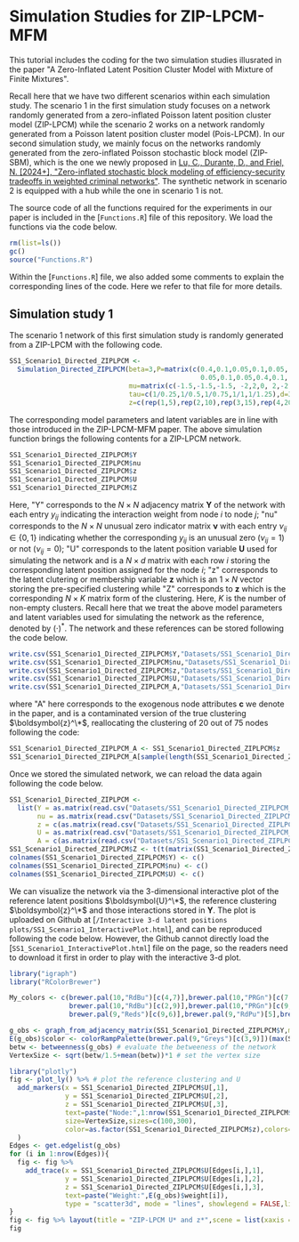 # Simulation Studies for ZIP-LPCM-MFM

This tutorial includes the coding for the two simulation studies illusrated in the paper "A Zero-Inflated Latent Position Cluster Model with Mixture of Finite Mixtures".

Recall here that we have two different scenarios within each simulation study.
The scenario 1 in the first simulation study focuses on a network randomly generated from a zero-inflated Poisson latent position cluster model (ZIP-LPCM) while the scenario 2 works on a network randomly generated from a Poisson latent position cluster model (Pois-LPCM).
In our second simulation study, we mainly focus on the networks randomly generated from the zero-inflated Poisson stochastic block model (ZIP-SBM), which is the one we newly proposed in [Lu, C., Durante, D., and Friel, N. [2024+], "Zero-inflated stochastic block modeling of efficiency-security tradeoffs in weighted criminal networks"]().
The synthetic network in scenario 2 is equipped with a hub while the one in scenario 1 is not.

The source code of all the functions required for the experiments in our paper is included in the [`Functions.R`] file of this repository.
We load the functions via the code below.

``` r
rm(list=ls())
gc()
source("Functions.R")
```

Within the [`Functions.R`] file, we also added some comments to explain the corresponding lines of the code.
Here we refer to that file for more details.

## Simulation study 1

The scenario 1 network of this first simulation study is randomly generated from a ZIP-LPCM with the following code.

``` r
SS1_Scenario1_Directed_ZIPLPCM <-
  Simulation_Directed_ZIPLPCM(beta=3,P=matrix(c(0.4,0.1,0.05,0.1,0.05,  0.05,0.4,0.1,0.05,0.1,  0.1,0.05,0.4,0.1,0.05,
                                                0.05,0.1,0.05,0.4,0.1,  0.1,0.05,0.1,0.05,0.4),5,5),
                              mu=matrix(c(-1.5,-1.5,-1.5, -2,2,0, 2,-2,0, 2,2,-2, -2,-2,2),nrow=3,ncol=5),
                              tau=c(1/0.25,1/0.5,1/0.75,1/1,1/1.25),d=3,
                              z=c(rep(1,5),rep(2,10),rep(3,15),rep(4,20),rep(5,25)),seed=NULL)
```

The corresponding model parameters and latent variables are in line with those introduced in the ZIP-LPCM-MFM paper.
The above simulation function brings the following contents for a ZIP-LPCM network.

``` r
SS1_Scenario1_Directed_ZIPLPCM$Y
SS1_Scenario1_Directed_ZIPLPCM$nu
SS1_Scenario1_Directed_ZIPLPCM$z
SS1_Scenario1_Directed_ZIPLPCM$U
SS1_Scenario1_Directed_ZIPLPCM$Z
```

Here, "Y" corresponds to the $N \times N$ adjacency matrix $\boldsymbol{Y}$ of the network with each entry $y_{ij}$ indicating the interaction weight from node $i$ to node $j$; "nu" corresponds to the $N \times N$ unusual zero indicator matrix $\boldsymbol{\nu}$ with each entry $\nu_{ij}\in \{0,1\}$ indicating whether the corresponding $y_{ij}$ is an unusual zero ($\nu_{ij}=1$) or not ($\nu_{ij}=0$); "U" corresponds to the latent position variable $\boldsymbol{U}$ used for simulating the network and is a $N \times d$ matrix with each row $i$ storing the corresponding latent position assigned for the node $i$; "z" corresponds to the latent clutering or membership variable $\boldsymbol{z}$ which is an $1\times N$ vector storing the pre-specified clustering while "Z" corresponds to $\boldsymbol{z}$ which is the corresponding $N\times K$ matrix form of the clustering. Here, $K$ is the number of non-empty clusters.
Recall here that we treat the above model parameters and latent variables used for simulating the network as the reference, denoted by $(\cdot)^*$.
The network and these references can be stored following the code below.

``` r
write.csv(SS1_Scenario1_Directed_ZIPLPCM$Y,"Datasets/SS1_Scenario1_Directed_ZIPLPCM_Y.csv", row.names = FALSE)
write.csv(SS1_Scenario1_Directed_ZIPLPCM$nu,"Datasets/SS1_Scenario1_Directed_ZIPLPCM_nu.csv", row.names = FALSE)
write.csv(SS1_Scenario1_Directed_ZIPLPCM$z,"Datasets/SS1_Scenario1_Directed_ZIPLPCM_z.csv", row.names = FALSE)
write.csv(SS1_Scenario1_Directed_ZIPLPCM$U,"Datasets/SS1_Scenario1_Directed_ZIPLPCM_U.csv", row.names = FALSE)
write.csv(SS1_Scenario1_Directed_ZIPLPCM_A,"Datasets/SS1_Scenario1_Directed_ZIPLPCM_A.csv", row.names = FALSE)
```

where "A" here corresponds to the exogenous node attributes $\boldsymbol{c}$ we denote in the paper, and is a contaminated
version of the true clustering $\boldsymbol{z}^\*$, reallocating the clustering of 20 out of 75 nodes following the code:

``` r
SS1_Scenario1_Directed_ZIPLPCM_A <- SS1_Scenario1_Directed_ZIPLPCM$z
SS1_Scenario1_Directed_ZIPLPCM_A[sample(length(SS1_Scenario1_Directed_ZIPLPCM$z),20)] <- sample(1:5,20,replace=TRUE)
```

Once we stored the simulated network, we can reload the data again following the code below.

``` r
SS1_Scenario1_Directed_ZIPLPCM <- 
  list(Y = as.matrix(read.csv("Datasets/SS1_Scenario1_Directed_ZIPLPCM_Y.csv",header = TRUE)),
       nu = as.matrix(read.csv("Datasets/SS1_Scenario1_Directed_ZIPLPCM_nu.csv",header = TRUE)),
       z = c(as.matrix(read.csv("Datasets/SS1_Scenario1_Directed_ZIPLPCM_z.csv",header = TRUE))),
       U = as.matrix(read.csv("Datasets/SS1_Scenario1_Directed_ZIPLPCM_U.csv",header = TRUE)),
       A = c(as.matrix(read.csv("Datasets/SS1_Scenario1_Directed_ZIPLPCM_A.csv",header = TRUE))))
SS1_Scenario1_Directed_ZIPLPCM$Z <- t(t(matrix(SS1_Scenario1_Directed_ZIPLPCM$z,length(SS1_Scenario1_Directed_ZIPLPCM$z),max(SS1_Scenario1_Directed_ZIPLPCM$z)))==(1:max(SS1_Scenario1_Directed_ZIPLPCM$z)))*1
colnames(SS1_Scenario1_Directed_ZIPLPCM$Y) <- c()
colnames(SS1_Scenario1_Directed_ZIPLPCM$nu) <- c()
colnames(SS1_Scenario1_Directed_ZIPLPCM$U) <- c()
```

We can visualize the network via the 3-dimensional interactive plot of the reference latent positions $\boldsymbol{U}^\*$, the reference clustering $\boldsymbol{z}^\*$ and those interactions stored in $\boldsymbol{Y}$.
The plot is uploaded on Github at [`/Interactive 3-d latent positions plots/SS1_Scenario1_InteractivePlot.html`], and can be reproduced following the code below.
However, the Github cannot directly load the [`SS1_Scenario1_InteractivePlot.html`] file on the page, so the readers need to download it first in order to play with the interactive 3-d plot.

``` r
library("igraph")
library("RColorBrewer")

My_colors <- c(brewer.pal(10,"RdBu")[c(4,7)],brewer.pal(10,"PRGn")[c(7,4)],brewer.pal(9,"YlOrBr")[3],
               brewer.pal(10,"RdBu")[c(2,9)],brewer.pal(10,"PRGn")[c(9,2)],brewer.pal(9,"YlOrBr")[6],
               brewer.pal(9,"Reds")[c(9,6)],brewer.pal(9,"RdPu")[5],brewer.pal(9,"Greys")[c(3,6,9)],brewer.pal(9,"GnBu")[5])

g_obs <- graph_from_adjacency_matrix(SS1_Scenario1_Directed_ZIPLPCM$Y,mode = "directed",weighted = TRUE)
E(g_obs)$color <- colorRampPalette(brewer.pal(9,"Greys")[c(3,9)])(max(SS1_Scenario1_Directed_ZIPLPCM$Y))[E(g_obs)$weight]
betw <- betweenness(g_obs) # evaluate the betweeness of the network
VertexSize <- sqrt(betw/1.5+mean(betw))*1 # set the vertex size

library("plotly")
fig <- plot_ly() %>% # plot the reference clustering and U
  add_markers(x = SS1_Scenario1_Directed_ZIPLPCM$U[,1],
              y = SS1_Scenario1_Directed_ZIPLPCM$U[,2],
              z = SS1_Scenario1_Directed_ZIPLPCM$U[,3],
              text=paste("Node:",1:nrow(SS1_Scenario1_Directed_ZIPLPCM$Y),"<br>z*:",SS1_Scenario1_Directed_ZIPLPCM$z),
              size=VertexSize,sizes=c(100,300),
              color=as.factor(SS1_Scenario1_Directed_ZIPLPCM$z),colors=My_colors[6:10]
  )
Edges <- get.edgelist(g_obs)
for (i in 1:nrow(Edges)){
  fig <- fig %>%
    add_trace(x = SS1_Scenario1_Directed_ZIPLPCM$U[Edges[i,],1],
              y = SS1_Scenario1_Directed_ZIPLPCM$U[Edges[i,],2],
              z = SS1_Scenario1_Directed_ZIPLPCM$U[Edges[i,],3],
              text=paste("Weight:",E(g_obs)$weight[i]),
              type = "scatter3d", mode = "lines", showlegend = FALSE,line = list(color = E(g_obs)$color[i], width = 0.35*E(g_obs)$weight[i]))
}
fig <- fig %>% layout(title = "ZIP-LPCM U* and z*",scene = list(xaxis = list(title = 'x1'),yaxis = list(title = 'x2'),zaxis = list(title = 'x3')))
fig
```

